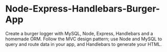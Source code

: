 # Node-Express-Handlebars-Burger-App
Create a burger logger with MySQL, Node, Express, Handlebars and a homemade ORM. Follow the MVC design pattern; use Node and MySQL to query and route data in your app, and Handlebars to generate your HTML.
